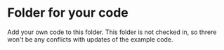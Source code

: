 # Folder for your code

Add your own code to this folder. This folder is not checked in, so threre won't be any conflicts with updates of the example code.